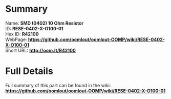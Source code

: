 
Summary
=================
  
Name: __SMD (0402) 10 Ohm Resistor__    
ID: __RESE-0402-X-O100-01__   
Hex ID: __R42100__   
WebPage: __https://github.com/oomlout/oomlout-OOMP/wiki/RESE-0402-X-O100-01__   
Short URL: __http://oom.lt/R42100__   

Full Details
==========================
Full summary of this part can be found in the wiki:   
__https://github.com/oomlout/oomlout-OOMP/wiki/RESE-0402-X-O100-01__    

